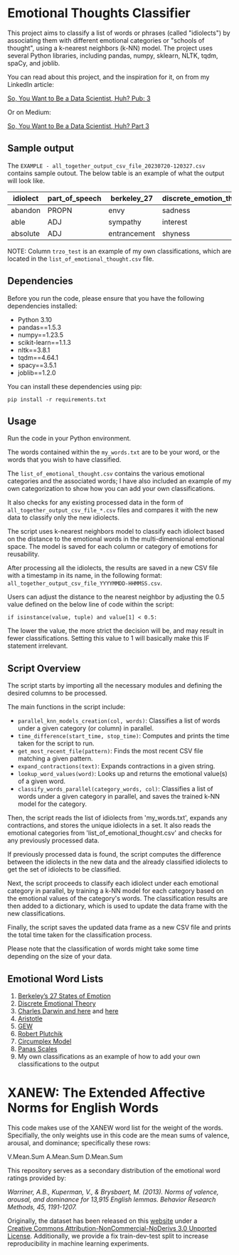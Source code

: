 # Emotional Thoughts Classifier

This project aims to classify a list of words or phrases (called "idiolects") by associating them with different emotional categories or "schools of thought", using a k-nearest neighbors (k-NN) model. The project uses several Python libraries, including pandas, numpy, sklearn, NLTK, tqdm, spaCy, and joblib.

You can read about this project, and the inspiration for it, on from my LinkedIn article:

[So, You Want to Be a Data Scientist, Huh? Pub: 3](https://www.linkedin.com/pulse/so-you-want-data-scientist-huh-pub-3-zack-olinger)

Or on Medium:

[So, You Want to Be a Data Scientist, Huh? Part 3](https://medium.com/@therealzackolinger/so-you-want-to-be-a-data-scientist-huh-part-3-855a3d23f009)

## Sample output

The `EXAMPLE - all_together_output_csv_file_20230720-120327.csv` contains sample outout. The below table is an example of what the output will look like.

|idiolect|part_of_speech|berkeley_27 |discrete_emotion_theory|robert_plutchik|aristotle|charles_darwin|GEW        |circumplex_model|panas_scales|trzo_test     |
|--------|--------------|------------|-----------------------|---------------|---------|--------------|-----------|----------------|------------|--------------|
|abandon |PROPN         |envy        |sadness                |sadness        |envy     |weeping       |loneliness |depressed       |distressed  |disappointment|
|able    |ADJ           |sympathy    |interest               |trust          |kindness |reflection    |contentment|contented       |attentive   |connection    |
|absolute|ADJ           |entrancement|shyness                |               |         |mediation     |involvement|contented       |active      |similar       |

NOTE: Column `trzo_test` is an example of my own classifications, which are located in the `list_of_emotional_thought.csv` file.
## Dependencies
Before you run the code, please ensure that you have the following dependencies installed:

* Python 3.10
* pandas==1.5.3
* numpy==1.23.5
* scikit-learn==1.1.3
* nltk==3.8.1
* tqdm==4.64.1
* spacy==3.5.1
* joblib==1.2.0

You can install these dependencies using pip:
```
pip install -r requirements.txt
```


## Usage

Run the code in your Python environment. 

The words contained within the `my_words.txt` are to be your word, or the words that you wish to have classified. 

The `list_of_emotional_thought.csv` contains the various emotional categories and the associated words; I have also included an example of my own categorization to show how you can add your own classifications.

It also checks for any existing processed data in the form of `all_together_output_csv_file_*.csv` files and compares it with the new data to classify only the new idiolects.

The script uses k-nearest neighbors model to classify each idiolect based on the distance to the emotional words in the multi-dimensional emotional space. The model is saved for each column or category of emotions for reusability.

After processing all the idiolects, the results are saved in a new CSV file with a timestamp in its name, in the following format: `all_together_output_csv_file_YYYYMMDD-HHMMSS.csv`.

Users can adjust the distance to the nearest neighbor by adjusting the 0.5 value defined on the below line of code within the script:

```
if isinstance(value, tuple) and value[1] < 0.5:
```

The lower the value, the more strict the decision will be, and may result in fewer classifications. Setting this value to 1 will basically make this IF statement irrelevant.

## Script Overview
The script starts by importing all the necessary modules and defining the desired columns to be processed.

The main functions in the script include:

* `parallel_knn_models_creation(col, words)`: Classifies a list of words under a given category (or column) in parallel.
* `time_difference(start_time, stop_time)`: Computes and prints the time taken for the script to run.
* `get_most_recent_file(pattern)`: Finds the most recent CSV file matching a given pattern.
* `expand_contractions(text)`: Expands contractions in a given string.
* `lookup_word_values(word)`: Looks up and returns the emotional value(s) of a given word.
* `classify_words_parallel(category_words, col)`: Classifies a list of words under a given category in parallel, and saves the trained k-NN model for the category.

Then, the script reads the list of idiolects from 'my_words.txt', expands any contractions, and stores the unique idiolects in a set. It also reads the emotional categories from 'list_of_emotional_thought.csv' and checks for any previously processed data.

If previously processed data is found, the script computes the difference between the idiolects in the new data and the already classified idiolects to get the set of idiolects to be classified.

Next, the script proceeds to classify each idiolect under each emotional category in parallel, by training a k-NN model for each category based on the emotional values of the category's words. The classification results are then added to a dictionary, which is used to update the data frame with the new classifications.

Finally, the script saves the updated data frame as a new CSV file and prints the total time taken for the classification process.

Please note that the classification of words might take some time depending on the size of your data.

## Emotional Word Lists

1. [Berkeley’s 27 States of Emotion](https://news.berkeley.edu/2017/09/06/27-emotions/)
2. [Discrete Emotional Theory](https://en.wikipedia.org/wiki/Discrete_emotion_theory)
3. [Charles Darwin and here](https://www.ncbi.nlm.nih.gov/pmc/articles/PMC2781895) and [here](https://simple.wikipedia.org/wiki/List_of_emotions)
4. [Aristotle](https://simple.wikipedia.org/wiki/List_of_emotions)
5. [GEW](https://academic.oup.com/book/2214/chapter-abstract/142269657?redirectedFrom=fulltext)
6. [Robert Plutchik](https://simple.wikipedia.org/wiki/List_of_emotions)
7. [Circumplex Model](https://www.ncbi.nlm.nih.gov/pmc/articles/PMC2367156)
8. [Panas Scales](https://positivepsychology.com/positive-and-negative-affect-schedule-panas/)
9. My own classifications as an example of how to add your own classifications to the output
# XANEW: The Extended Affective Norms for English Words

This code makes use of the XANEW word list for the weight of the words. Specifially, the only weights use in this code are the mean sums of valence, arousal, and dominance; specifically these rows:

V.Mean.Sum
A.Mean.Sum
D.Mean.Sum

This repository serves as a secondary distribution of the emotional word ratings provided by:

*Warriner, A.B., Kuperman, V., & Brysbaert, M. (2013). Norms of valence, arousal, and dominance for 13,915 English 
lemmas. Behavior Research Methods, 45, 1191-1207.* 

Originally, the dataset has been released on this [website](http://crr.ugent.be/archives/1003) under a  
[Creative Commons Attribution-NonCommercial-NoDerivs 3.0 Unported License](https://creativecommons.org/licenses/by-nc-nd/3.0/deed.en_US).
Additionally, we provide a fix train-dev-test split to increase reproducibility in machine learning experiments.